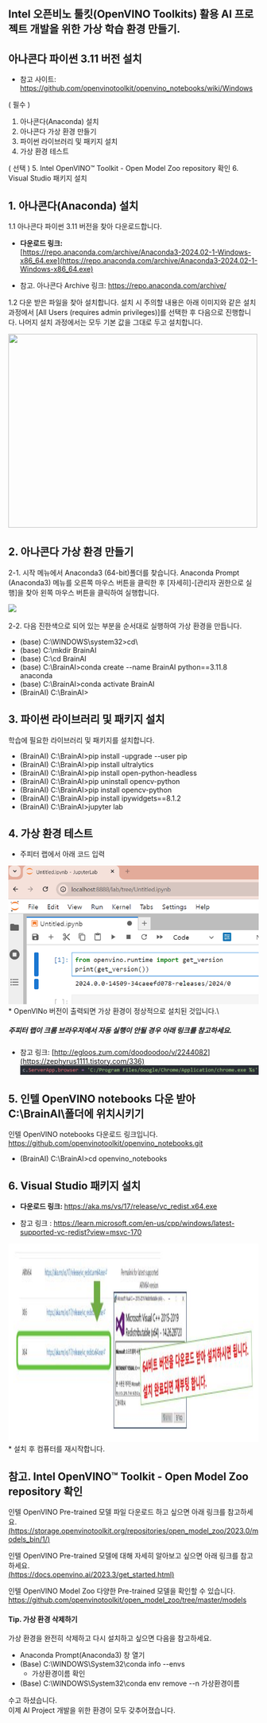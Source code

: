 ## Intel 오픈비노 툴킷(OpenVINO Toolkits) 활용 AI 프로젝트 개발을 위한 가상 학습 환경 만들기.
  ## 아나콘다 파이썬 3.11 버전 설치
      
* 참고 사이트: https://github.com/openvinotoolkit/openvino_notebooks/wiki/Windows <br>

( 필수 ) 
1. 아나콘다(Anaconda) 설치
2. 아나콘다 가상 환경 만들기
3. 파이썬 라이브러리 및 패키지 설치
4. 가상 환경 테스트 <br>

( 선택 )
5. Intel OpenVINO™ Toolkit - Open Model Zoo repository 확인
6. Visual Studio 패키지 설치

## 1. 아나콘다(Anaconda) 설치

1.1 아나콘다 파이썬 3.11 버전을 찾아 다운로드합니다.<br>
 
   - <b> 다운로드 링크:</b>  <br>
[https://repo.anaconda.com/archive/Anaconda3-2024.02-1-Windows-x86_64.exe](https://repo.anaconda.com/archive/Anaconda3-2024.02-1-Windows-x86_64.exe) 
   * 참고. 아나콘다 Archive 링크:  <a href="https://repo.anaconda.com/archive/" target="_blank"> https://repo.anaconda.com/archive/ </a>
  
1.2 다운 받은 파일을 찾아 설치합니다. 설치 시 주의할 내용은 아래 이미지와 같은 설치 과정에서 [All Users (requires admin privileges)]를 선택한 후 다음으로 진행합니다. 나머지 설치 과정에서는 모두 기본 값을 그대로 두고 설치합니다.
 
  <img src="https://github.com/BrainAI-Lab/venv/blob/main/Anaconda-01.PNG" style="width:501px;height:390px;">

## 2. 아나콘다 가상 환경 만들기

2-1. 시작 메뉴에서 Anaconda3 (64-bit)폴더를 찾습니다. Anaconda Prompt (Anaconda3) 메뉴를 오른쪽 마우스 버튼을 클릭한 후 [자세히]-[관리자 권한으로 실행]을 찾아 왼쪽 마우스 버튼을 클릭하여 실행합니다.  

 <img src="https://github.com/BrainAI-Lab/venv/blob/main/Anaconda-02.PNG">
 
 2-2. 다음 진한색으로 되어 있는 부분을 순서대로 실행하여 가상 환경을 만듭니다. 
 - (base) C:\WINDOWS\system32>cd\
 - (base) C:\mkdir BrainAI
 - (base) C:\cd BrainAI
 - (base) C:\BrainAI>conda create --name BrainAI python==3.11.8 anaconda
 - (base) C:\BrainAI>conda activate BrainAI
 - (BrainAI) C:\BrainAI>
 
## 3. 파이썬 라이브러리 및 패키지 설치

  학습에 필요한 라이브러리 및 패키지를 설치합니다. 
 - (BrainAI) C:\BrainAI>pip install -upgrade --user pip
 - (BrainAI) C:\BrainAI>pip install ultralytics
 - (BrainAI) C:\BrainAI>pip install open-python-headless
 - (BrainAI) C:\BrainAI>pip uninstall opencv-python 
 - (BrainAI) C:\BrainAI>pip install opencv-python
 - (BrainAI) C:\BrainAI>pip install ipywidgets==8.1.2
 - (BrainAI) C:\BrainAI>jupyter lab

## 4. 가상 환경 테스트
 - 주피터 랩에서 아래 코드 입력 <br>
  <img src="https://github.com/brainai-hub/anaconda-venv/blob/main/Anaconda-03.png" >
* OpenVINo 버전이 출력되면 가상 환경이 정상적으로 설치된 것입니다.\

##### 주피터 랩이 크롬 브라우저에서 자동 실행이 안될 경우 아래 링크를 참고하세요.
* 참고 링크: [http://egloos.zum.com/doodoodoo/v/2244082](https://zephyrus1111.tistory.com/336)
  <img src="https://github.com/brainai-hub/anaconda-venv/blob/main/Anaconda-04.PNG" >

## 5. 인텔 OpenVINO notebooks 다운 받아 C:\BrainAI\폴더에 위치시키기
  인텔 OpenVINO notebooks 다운로드 링크입니다. <br>
  https://github.com/openvinotoolkit/openvino_notebooks.git
  - (BrainAI) C:\BrainAI>cd openvino_notebooks

## 6. Visual Studio 패키지 설치

 - <b> 다운로드 링크: </b> https://aka.ms/vs/17/release/vc_redist.x64.exe
 * 참고 링크 : https://learn.microsoft.com/en-us/cpp/windows/latest-supported-vc-redist?view=msvc-170 <br>
  <img src="https://github.com/BrainAI-Lab/venv/blob/main/Anaconda-venv-04.JPG" style="width:760px;height:400px;">
  * 설치 후 컴퓨터를 재시작합니다.

## 참고. Intel OpenVINO™ Toolkit - Open Model Zoo repository 확인
  
  인텔 OpenVINO Pre-trained 모델 파일 다운로드 하고 싶으면 아래 링크를 참고하세요.<br>
  [(https://storage.openvinotoolkit.org/repositories/open_model_zoo/2023.0/models_bin/1/)](https://storage.openvinotoolkit.org/repositories/open_model_zoo/2023.0/models_bin/1/)

  인텔 OpenVINO Pre-trained 모델에 대해 자세히 알아보고 싶으면 아래 링크를 참고하세요. <br>
  [(https://docs.openvino.ai/2023.3/get_started.html)](https://docs.openvino.ai/2023.3/home.html) <br>
  
  인텔 OpenVINO Model Zoo 다양한 Pre-trained 모델을 확인할 수 있습니다. <br>
  https://github.com/openvinotoolkit/open_model_zoo/tree/master/models 


#### Tip. 가상 환경 삭제하기

  가상 환경을 완전히 삭제하고 다시 설치하고 싶으면 다음을 참고하세요. <br>
 - Anaconda Prompt(Anaconda3) 창 열기
 - (Base) C:\WINDOWS\System32\conda info --envs
    * 가상환경이름 확인
 - (Base) C:\WINDOWS\System32\conda env remove --n 가상환경이름 

수고 하셨습니다. <br>
이제 AI Project 개발을 위한 환경이 모두 갖추어졌습니다.

